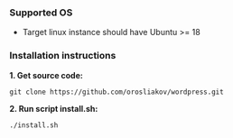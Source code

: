 ### Supported OS
* Target linux instance should have Ubuntu >= 18

### Installation instructions  

**1. Get source code:**  
```
git clone https://github.com/orosliakov/wordpress.git
```
**2. Run script install.sh:**
```
./install.sh
```

